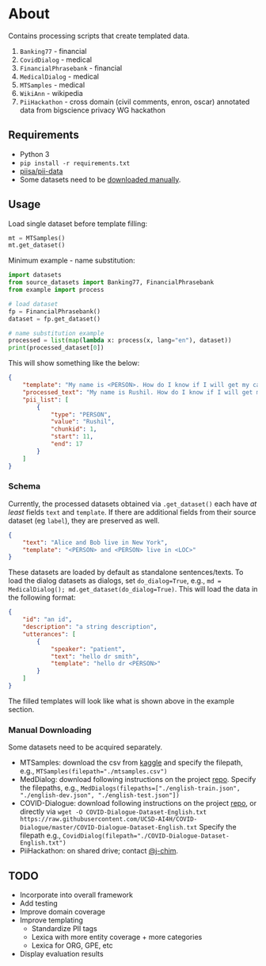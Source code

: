 # About
Contains processing scripts that create templated data.

1. `Banking77` - financial
2. `CovidDialog` - medical
3. `FinancialPhrasebank` - financial
4. `MedicalDialog` - medical
5. `MTSamples` - medical
6. `WikiAnn` - wikipedia
7. `PiiHackathon` - cross domain (civil comments, enron, oscar) annotated data from bigscience privacy WG hackathon

## Requirements
* Python 3 
* `pip install -r requirements.txt`
* [piisa/pii-data](https://github.com/piisa/pii-data)
* Some datasets need to be [downloaded manually](#Manual-Downloading).

## Usage
Load single dataset before template filling:
```python
mt = MTSamples()
mt.get_dataset()
```
Minimum example - name substitution:
```python
import datasets
from source_datasets import Banking77, FinancialPhrasebank
from example import process

# load dataset
fp = FinancialPhrasebank()
dataset = fp.get_dataset()

# name substitution example
processed = list(map(lambda x: process(x, lang="en"), dataset))
print(processed_dataset[0])
```
This will show something like the below:
```json
{
    "template": "My name is <PERSON>. How do I know if I will get my card, or if it is lost?",
    "processed_text": "My name is Rushil. How do I know if I will get my card, or if it is lost?",
    "pii_list": [
        {
            "type": "PERSON",
            "value": "Rushil",
            "chunkid": 1,
            "start": 11,
            "end": 17
        }
    ]
}
```

### Schema
Currently, the processed datasets obtained via `.get_dataset()` each have *at least* fields `text` and `template`. If there are additional fields from their source dataset (eg `label`), they are preserved as well.
```json
{
    "text": "Alice and Bob live in New York",
    "template": "<PERSON> and <PERSON> live in <LOC>"
}
```
These datasets are loaded by default as standalone sentences/texts. To load the dialog datasets as dialogs, set `do_dialog=True`, e.g., `md = MedicalDialog(); md.get_dataset(do_dialog=True)`. This will load the data in the following format:
```json
{
    "id": "an id", 
    "description": "a string description",
    "utterances": [
        {
            "speaker": "patient",
            "text": "hello dr smith",
            "template": "hello dr <PERSON>"
        }
    ]
}
```
The filled templates will look like what is shown above in the example section. 


### Manual Downloading
Some datasets need to be acquired separately. 
- MTSamples: download the csv from [kaggle](https://www.kaggle.com/tboyle10/medicaltranscriptions#mtsamples.csv) and specify the filepath, e.g., `MTSamples(filepath="./mtsamples.csv")`
- MedDialog: download following instructions on the project [repo](https://github.com/UCSD-AI4H/Medical-Dialogue-System). Specify the filepaths, e.g., `MedDialogs(filepaths=["./english-train.json", "./english-dev.json", "./english-test.json"])`
- COVID-Dialogue: download following instructions on the project [repo](https://github.com/UCSD-AI4H/COVID-Dialogue/), or directly via `wget -O COVID-Dialogue-Dataset-English.txt https://raw.githubusercontent.com/UCSD-AI4H/COVID-Dialogue/master/COVID-Dialogue-Dataset-English.txt` Specify the filepath e.g., `CovidDialog(filepath="./COVID-Dialogue-Dataset-English.txt")`
- PiiHackathon: on shared drive; contact [@j-chim](https://github.com/j-chim/).


## TODO
- Incorporate into overall framework
- Add testing
- Improve domain coverage
- Improve templating
    - Standardize PII tags
    - Lexica with more entity coverage + more categories
    - Lexica for ORG, GPE, etc
- Display evaluation results
